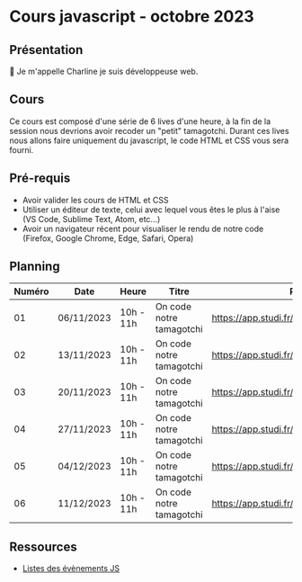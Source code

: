 # Cours javascript - octobre 2023

## Présentation

👋 Je m'appelle Charline je suis développeuse web.

## Cours

Ce cours est composé d'une série de 6 lives d'une heure, à la fin de la session nous devrions avoir recoder un "petit" tamagotchi.
Durant ces lives nous allons faire uniquement du javascript, le code HTML et CSS vous sera fourni.

## Pré-requis

- Avoir valider les cours de HTML et CSS
- Utiliser un éditeur de texte, celui avec lequel vous êtes le plus à l'aise (VS Code, Sublime Text, Atom, etc...)
- Avoir un navigateur récent pour visualiser le rendu de notre code (Firefox, Google Chrome, Edge, Safari, Opera)

## Planning

| Numéro | Date       | Heure     | Titre                    | Replay                                      |
| ------ | ---------- | --------- | ------------------------ | ------------------------------------------- |
| 01     | 06/11/2023 | 10h - 11h | On code notre tamagotchi | https://app.studi.fr/v3/events/57802/replay |
| 02     | 13/11/2023 | 10h - 11h | On code notre tamagotchi | https://app.studi.fr/v3/events/57803/replay |
| 03     | 20/11/2023 | 10h - 11h | On code notre tamagotchi | https://app.studi.fr/v3/events/57804/replay |
| 04     | 27/11/2023 | 10h - 11h | On code notre tamagotchi | https://app.studi.fr/v3/events/57805/replay |
| 05     | 04/12/2023 | 10h - 11h | On code notre tamagotchi | https://app.studi.fr/v3/events/57806/replay                       |
| 06     | 11/12/2023 | 10h - 11h | On code notre tamagotchi | https://app.studi.fr/v3/events/57807/replay                       |

## Ressources

- [Listes des évènements JS](https://developer.mozilla.org/fr/docs/Web/Events)
